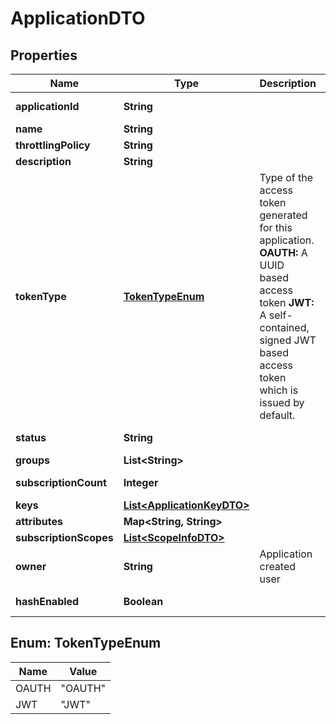 

# ApplicationDTO

## Properties

Name | Type | Description | Notes
------------ | ------------- | ------------- | -------------
**applicationId** | **String** |  |  [optional] [readonly]
**name** | **String** |  | 
**throttlingPolicy** | **String** |  | 
**description** | **String** |  |  [optional]
**tokenType** | [**TokenTypeEnum**](#TokenTypeEnum) | Type of the access token generated for this application.  **OAUTH:** A UUID based access token **JWT:** A self-contained, signed JWT based access token which is issued by default.  |  [optional]
**status** | **String** |  |  [optional] [readonly]
**groups** | **List&lt;String&gt;** |  |  [optional]
**subscriptionCount** | **Integer** |  |  [optional] [readonly]
**keys** | [**List&lt;ApplicationKeyDTO&gt;**](ApplicationKeyDTO.md) |  |  [optional]
**attributes** | **Map&lt;String, String&gt;** |  |  [optional]
**subscriptionScopes** | [**List&lt;ScopeInfoDTO&gt;**](ScopeInfoDTO.md) |  |  [optional]
**owner** | **String** | Application created user  |  [optional] [readonly]
**hashEnabled** | **Boolean** |  |  [optional] [readonly]



## Enum: TokenTypeEnum

Name | Value
---- | -----
OAUTH | &quot;OAUTH&quot;
JWT | &quot;JWT&quot;



